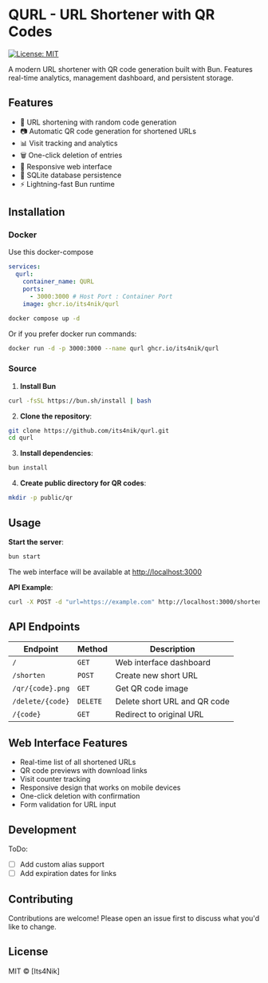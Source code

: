 # QURL - URL Shortener with QR Codes

[![License: MIT](https://img.shields.io/badge/License-MIT-yellow.svg)](https://opensource.org/licenses/MIT)

A modern URL shortener with QR code generation built with Bun. Features real-time analytics, management dashboard, and persistent storage.

## Features

- 🔗 URL shortening with random code generation
- 📷 Automatic QR code generation for shortened URLs
- 📊 Visit tracking and analytics
- 🗑️ One-click deletion of entries
- 📱 Responsive web interface
- 💾 SQLite database persistence
- ⚡ Lightning-fast Bun runtime

## Installation
### Docker

Use this docker-compose
```yaml
services:
  qurl:
    container_name: QURL
    ports:
      - 3000:3000 # Host Port : Container Port
    image: ghcr.io/its4nik/qurl
```

```bash
docker compose up -d
```

Or if you prefer docker run commands:

```bash
docker run -d -p 3000:3000 --name qurl ghcr.io/its4nik/qurl
```

### Source

1. **Install Bun**
```bash
curl -fsSL https://bun.sh/install | bash
```

2. **Clone the repository**:
```bash
git clone https://github.com/its4nik/qurl.git
cd qurl
```

3. **Install dependencies**:
```bash
bun install
```

4. **Create public directory for QR codes**:
```bash
mkdir -p public/qr
```

## Usage

**Start the server**:
```bash
bun start
```

The web interface will be available at [http://localhost:3000](http://localhost:3000)

**API Example**:
```bash
curl -X POST -d "url=https://example.com" http://localhost:3000/shorten
```

## API Endpoints

| Endpoint           | Method   | Description                          |
|--------------------|----------|--------------------------------------|
| `/`                | `GET`    | Web interface dashboard              |
| `/shorten`         | `POST`   | Create new short URL                 |
| `/qr/{code}.png`   | `GET`    | Get QR code image                    |
| `/delete/{code}`   | `DELETE` | Delete short URL and QR code         |
| `/{code}`          | `GET`    | Redirect to original URL             |

## Web Interface Features

- Real-time list of all shortened URLs
- QR code previews with download links
- Visit counter tracking
- Responsive design that works on mobile devices
- One-click deletion with confirmation
- Form validation for URL input

## Development

ToDo:
- [ ] Add custom alias support
- [ ] Add expiration dates for links

## Contributing

Contributions are welcome! Please open an issue first to discuss what you'd like to change.

## License

MIT © [Its4Nik]
